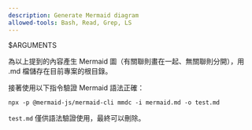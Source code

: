```yaml
---
description: Generate Mermaid diagram
allowed-tools: Bash, Read, Grep, LS
---
```


$ARGUMENTS

為以上提到的內容產生 Mermaid 圖（有關聯則畫在一起、無關聯則分開），用 .md 檔儲存在目前專案的根目錄。

接著使用以下指令驗證 Mermaid 語法正確：

`npx -p @mermaid-js/mermaid-cli mmdc -i mermaid.md -o test.md`

`test.md` 僅供語法驗證使用，最終可以刪除。
